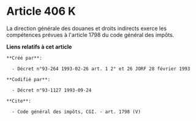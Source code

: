 # Article 406 K

La direction générale des douanes et droits indirects exerce les compétences prévues à l'article 1798 du code général des
impôts.

**Liens relatifs à cet article**

	**Créé par**:

	  - Décret n°93-264 1993-02-26 art. 1 2° et 26 JORF 28 février 1993

	**Codifié par**:

	  - Décret n°93-1127 1993-09-24

	**Cite**:

	  - Code général des impôts, CGI. - art. 1798 (V)
